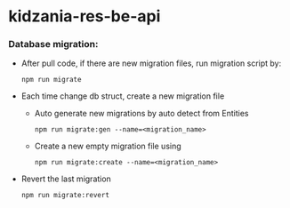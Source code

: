 # kidzania-res-be-api

### Database migration:

- After pull code, if there are new migration files, run migration script by:

  `npm run migrate`

- Each time change db struct, create a new migration file

  - Auto generate new migrations by auto detect from Entities

    `npm run migrate:gen --name=<migration_name>`

  - Create a new empty migration file using

    `npm run migrate:create --name=<migration_name>`

- Revert the last migration

  `npm run migrate:revert`
